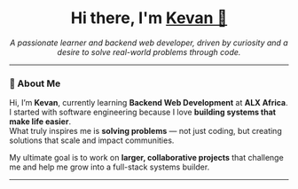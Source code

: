 <!-- ============================== -->
<!-- 👋 INTRODUCTION SECTION -->
<!-- ============================== -->

<h1 align="center">Hi there, I'm <a href="https://github.com/yourusername">Kevan 👋</a></h1>

<p align="center">
  <em>A passionate learner and backend web developer, driven by curiosity and a desire to solve real-world problems through code.</em>
</p>

---

<!-- ============================== -->
<!-- 💡 ABOUT ME -->
<!-- ============================== -->

### 🧠 About Me

Hi, I’m **Kevan**, currently learning **Backend Web Development** at **ALX Africa**.  
I started with software engineering because I love **building systems that make life easier**.  
What truly inspires me is **solving problems** — not just coding, but creating solutions that scale and impact communities.

My ultimate goal is to work on **larger, collaborative projects** that challenge me and help me grow into a full-stack systems builder.

---

<!-- ============================== -->
<!-- 🚀 SKILLS & TOOLS -->
<!--

